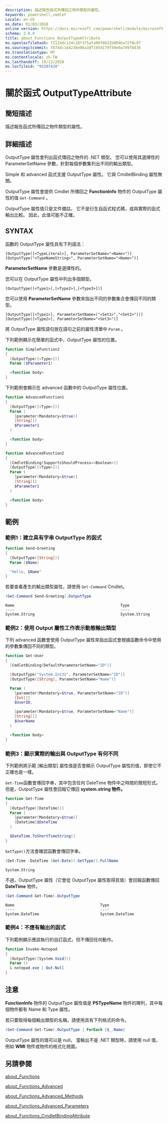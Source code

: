 ```yaml
---
description: 描述報告函式所傳回之物件類型的屬性。
keywords: powershell,cmdlet
Locale: en-US
ms.date: 01/03/2018
online version: https://docs.microsoft.com/powershell/module/microsoft.powershell.core/about/about_functions_outputtypeattribute?view=powershell-7&WT.mc_id=ps-gethelp
schema: 2.0.0
title: about_Functions_OutputTypeAttribute
ms.openlocfilehash: 72133dc124c28f375afa90f8b32b004ba72f0c97
ms.sourcegitcommit: f874dc1d4236e06a3df195d179f59e0a7d9f8436
ms.translationtype: MT
ms.contentlocale: zh-TW
ms.lasthandoff: 10/13/2020
ms.locfileid: "93207428"
---
```

# <a name="about-functions-outputtypeattribute"></a>關於函式 OutputTypeAttribute

## <a name="short-description"></a>簡短描述
描述報告函式所傳回之物件類型的屬性。

## <a name="long-description"></a>詳細描述

OutputType 屬性會列出函式傳回之物件的 .NET 類型。 您可以使用其選擇性的 ParameterSetName 參數，針對每個參數集列出不同的輸出類型。

Simple 和 advanced 函式支援 OutputType 屬性。 它與 CmdletBinding 屬性無關。

OutputType 屬性會提供 Cmdlet 所傳回之 **FunctionInfo** 物件的 OutputType 屬性的值 `Get-Command` 。

OutputType 屬性值只是文件備註。 它不是衍生自函式程式碼，或與實際的函式輸出比較。 因此，此值可能不正確。

## <a name="syntax"></a>SYNTAX

函數的 OutputType 屬性具有下列語法：

```
[OutputType([<TypeLiteral>], ParameterSetName="<Name>")]
[OutputType("<TypeNameString>", ParameterSetName="<Name>")]
```

**ParameterSetName** 參數是選擇性的。

您可以在 OutputType 屬性中列出多個類型。

```
[OutputType([<Type1>],[<Type2>],[<Type3>])]
```

您可以使用 **ParameterSetName** 參數來指出不同的參數集合會傳回不同的類型。

```
[OutputType([<Type1>], ParameterSetName=("<Set1>","<Set2>"))]
[OutputType([<Type2>], ParameterSetName="<Set3>")]
```

將 OutputType 屬性語句放在語句之前的屬性清單中 `Param` 。

下列範例顯示在簡單的函式中，OutputType 屬性的位置。

```powershell
function SimpleFunction2
{
  [OutputType([<Type>])]
  Param ($Parameter1)

  <function body>
}
```

下列範例會顯示在 advanced 函數中的 OutputType 屬性位置。

```powershell
function AdvancedFunction1
{
  [OutputType([<Type>])]
  Param (
    [parameter(Mandatory=$true)]
    [String[]]
    $Parameter1
  )

  <function body>
}

function AdvancedFunction2
{
  [CmdletBinding(SupportsShouldProcess=<Boolean>)]
  [OutputType([<Type>])]
  Param (
    [parameter(Mandatory=$true)]
    [String[]]
    $Parameter1
  )

  <function body>
}
```

## <a name="examples"></a>範例

### <a name="example-1-create-a-function-that-has-the-outputtype-of-string"></a>範例1：建立具有字串 OutputType 的函式

```powershell
function Send-Greeting
{
  [OutputType([String])]
  Param ($Name)

  "Hello, $Name"
}
```

若要查看產生的輸出類型屬性，請使用 `Get-Command` Cmdlet。

```powershell
(Get-Command Send-Greeting).OutputType
```

```Output
Name                                               Type
----                                               ----
System.String                                      System.String
```

### <a name="example-2-use-the-output-attribute-to-indicate-dynamic-output-types"></a>範例2：使用 Output 屬性工作表示動態輸出類型

下列 advanced 函數會使用 OutputType 屬性來指出函式會根據函數命令中使用的參數集傳回不同的類型。

```powershell
function Get-User
{
  [CmdletBinding(DefaultParameterSetName="ID")]

  [OutputType("System.Int32", ParameterSetName="ID")]
  [OutputType([String], ParameterSetName="Name")]

  Param (
    [parameter(Mandatory=$true, ParameterSetName="ID")]
    [Int[]]
    $UserID,

    [parameter(Mandatory=$true, ParameterSetName="Name")]
    [String[]]
    $UserName
  )

  <function body>
}
```

### <a name="example-3-shows-when-an-actual-output-differs-from-the-outputtype"></a>範例3：顯示實際的輸出與 OutputType 有何不同

下列範例將示範 [輸出類型] 屬性值是否會顯示 OutputType 屬性的值，即使它不正確也是一樣。

`Get-Time`函數會傳回字串，其中包含任何 DateTime 物件中之時間的簡短形式。 但是，OutputType 屬性會回報它傳回 **system.string 物件。**

```powershell
function Get-Time
{
  [OutputType([DateTime])]
  Param (
    [parameter(Mandatory=$true)]
    [Datetime]$DateTime
  )

  $DateTime.ToShortTimeString()
}
```

`GetType()`方法會確認函數會傳回字串。

```powershell
(Get-Time -DateTime (Get-Date)).GetType().FullName
```

```Output
System.String
```

不過，OutputType 屬性（它會從 OutputType 屬性取得其值）會回報函數傳回 **DateTime** 物件。

```powershell
(Get-Command Get-Time).OutputType
```

```Output
Name                                      Type
----                                      ----
System.DateTime                           System.DateTime
```

### <a name="example-4-a-function--that-shouldnt-have-output"></a>範例4：不應有輸出的函式

下列範例顯示應該執行的自訂函式，但不傳回任何動作。

```powershell
function Invoke-Notepad
{
  [OutputType([System.Void])]
  Param ()
  & notepad.exe | Out-Null
}
```

## <a name="notes"></a>注意

**FunctionInfo** 物件的 OutputType 屬性值是 **PSTypeName** 物件的陣列，其中每個物件都有 Name 和 Type 屬性。

若只要取得每個輸出類型的名稱，請使用具有下列格式的命令。

```powershell
(Get-Command Get-Time).OutputType | ForEach {$_.Name}
```

OutputType 屬性的值可以是 null。 當輸出不是 .NET 類型時，請使用 null 值，例如 **WMI** 物件或物件的格式化視圖。

## <a name="see-also"></a>另請參閱

[about_Functions](about_Functions.md)

[about_Functions_Advanced](about_Functions_Advanced.md)

[about_Functions_Advanced_Methods](about_Functions_Advanced_Methods.md)

[about_Functions_Advanced_Parameters](about_Functions_Advanced_Parameters.md)

[about_Functions_CmdletBindingAttribute](about_Functions_CmdletBindingAttribute.md)
